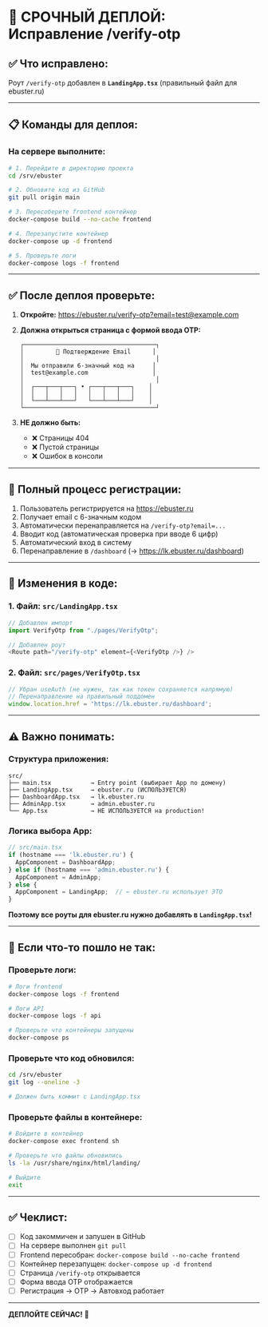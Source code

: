 # 🚀 СРОЧНЫЙ ДЕПЛОЙ: Исправление /verify-otp

## ✅ Что исправлено:

Роут `/verify-otp` добавлен в **`LandingApp.tsx`** (правильный файл для ebuster.ru)

---

## 📋 Команды для деплоя:

### На сервере выполните:

```bash
# 1. Перейдите в директорию проекта
cd /srv/ebuster

# 2. Обновите код из GitHub
git pull origin main

# 3. Пересоберите frontend контейнер
docker-compose build --no-cache frontend

# 4. Перезапустите контейнер
docker-compose up -d frontend

# 5. Проверьте логи
docker-compose logs -f frontend
```

---

## ✅ После деплоя проверьте:

1. **Откройте:** https://ebuster.ru/verify-otp?email=test@example.com

2. **Должна открыться страница с формой ввода OTP:**
   ```
   ┌─────────────────────────────────────┐
   │         📧 Подтверждение Email      │
   │                                     │
   │  Мы отправили 6-значный код на     │
   │  test@example.com                  │
   │                                     │
   │  ┌───┬───┬───┐ • ┌───┬───┬───┐    │
   │  │   │   │   │   │   │   │   │    │
   │  └───┴───┴───┘   └───┴───┴───┘    │
   └─────────────────────────────────────┘
   ```

3. **НЕ должно быть:**
   - ❌ Страницы 404
   - ❌ Пустой страницы
   - ❌ Ошибок в консоли

---

## 🎯 Полный процесс регистрации:

1. Пользователь регистрируется на https://ebuster.ru
2. Получает email с 6-значным кодом
3. Автоматически перенаправляется на `/verify-otp?email=...`
4. Вводит код (автоматическая проверка при вводе 6 цифр)
5. Автоматический вход в систему
6. Перенаправление в `/dashboard` (→ https://lk.ebuster.ru/dashboard)

---

## 📝 Изменения в коде:

### 1. Файл: `src/LandingApp.tsx`

```typescript
// Добавлен импорт
import VerifyOtp from "./pages/VerifyOtp";

// Добавлен роут
<Route path="/verify-otp" element={<VerifyOtp />} />
```

### 2. Файл: `src/pages/VerifyOtp.tsx`

```typescript
// Убран useAuth (не нужен, так как токен сохраняется напрямую)
// Перенаправление на правильный поддомен
window.location.href = 'https://lk.ebuster.ru/dashboard';
```

---

## ⚠️ Важно понимать:

### Структура приложения:

```
src/
├── main.tsx           → Entry point (выбирает App по домену)
├── LandingApp.tsx     → ebuster.ru (ИСПОЛЬЗУЕТСЯ)
├── DashboardApp.tsx   → lk.ebuster.ru
├── AdminApp.tsx       → admin.ebuster.ru
└── App.tsx            → НЕ ИСПОЛЬЗУЕТСЯ на production!
```

### Логика выбора App:

```typescript
// src/main.tsx
if (hostname === 'lk.ebuster.ru') {
  AppComponent = DashboardApp;
} else if (hostname === 'admin.ebuster.ru') {
  AppComponent = AdminApp;
} else {
  AppComponent = LandingApp;  // ← ebuster.ru использует ЭТО
}
```

**Поэтому все роуты для ebuster.ru нужно добавлять в `LandingApp.tsx`!**

---

## 🔧 Если что-то пошло не так:

### Проверьте логи:

```bash
# Логи frontend
docker-compose logs -f frontend

# Логи API
docker-compose logs -f api

# Проверьте что контейнеры запущены
docker-compose ps
```

### Проверьте что код обновился:

```bash
cd /srv/ebuster
git log --oneline -3

# Должен быть коммит с LandingApp.tsx
```

### Проверьте файлы в контейнере:

```bash
# Войдите в контейнер
docker-compose exec frontend sh

# Проверьте что файлы обновились
ls -la /usr/share/nginx/html/landing/

# Выйдите
exit
```

---

## ✅ Чеклист:

- [ ] Код закоммичен и запушен в GitHub
- [ ] На сервере выполнен `git pull`
- [ ] Frontend пересобран: `docker-compose build --no-cache frontend`
- [ ] Контейнер перезапущен: `docker-compose up -d frontend`
- [ ] Страница `/verify-otp` открывается
- [ ] Форма ввода OTP отображается
- [ ] Регистрация → OTP → Автовход работает

---

**ДЕПЛОЙТЕ СЕЙЧАС!** 🚀
